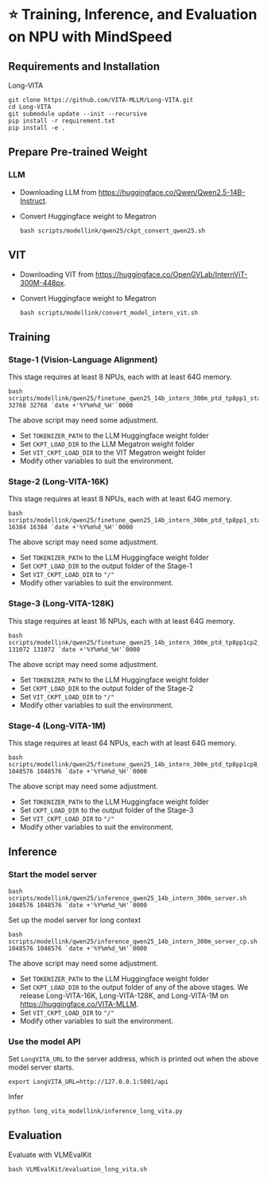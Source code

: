 
# ⭐ Training, Inference, and Evaluation on NPU with MindSpeed
## Requirements and Installation

Long-VITA
```
git clone https://github.com/VITA-MLLM/Long-VITA.git
cd Long-VITA
git submodule update --init --recursive
pip install -r requirement.txt
pip install -e .
```

## Prepare Pre-trained Weight

### LLM
- Downloading LLM from https://huggingface.co/Qwen/Qwen2.5-14B-Instruct.

- Convert Huggingface weight to Megatron
  ```
  bash scripts/modellink/qwen25/ckpt_convert_qwen25.sh
  ```
## VIT
- Downloading VIT from https://huggingface.co/OpenGVLab/InternViT-300M-448px.

- Convert Huggingface weight to Megatron
  ```
  bash scripts/modellink/convert_model_intern_vit.sh
  ```

## Training
### Stage-1 (Vision-Language Alignment)
This stage requires at least 8 NPUs, each with at least 64G memory.

```
bash scripts/modellink/qwen25/finetune_qwen25_14b_intern_300m_ptd_tp8pp1_stage1.sh 32768 32768 `date +'%Y%m%d_%H'`0000
```

The above script may need some adjustment.

- Set `TOKENIZER_PATH` to the LLM Huggingface weight folder
- Set `CKPT_LOAD_DIR` to the LLM Megatron weight folder
- Set `VIT_CKPT_LOAD_DIR` to the VIT Megatron weight folder
- Modify other variables to suit the environment.

### Stage-2 (Long-VITA-16K)
This stage requires at least 8 NPUs, each with at least 64G memory.

```
bash scripts/modellink/qwen25/finetune_qwen25_14b_intern_300m_ptd_tp8pp1_stage2.sh 16384 16384 `date +'%Y%m%d_%H'`0000
```

The above script may need some adjustment.

- Set `TOKENIZER_PATH` to the LLM Huggingface weight folder
- Set `CKPT_LOAD_DIR` to the output folder of the Stage-1
- Set `VIT_CKPT_LOAD_DIR` to `"/"`
- Modify other variables to suit the environment.


### Stage-3 (Long-VITA-128K)
This stage requires at least 16 NPUs, each with at least 64G memory.

```
bash scripts/modellink/qwen25/finetune_qwen25_14b_intern_300m_ptd_tp8pp1cp2_stage3.sh 131072 131072 `date +'%Y%m%d_%H'`0000
```

The above script may need some adjustment.

- Set `TOKENIZER_PATH` to the LLM Huggingface weight folder
- Set `CKPT_LOAD_DIR` to the output folder of the Stage-2
- Set `VIT_CKPT_LOAD_DIR` to `"/"`
- Modify other variables to suit the environment.


### Stage-4 (Long-VITA-1M)
This stage requires at least 64 NPUs, each with at least 64G memory.

```
bash scripts/modellink/qwen25/finetune_qwen25_14b_intern_300m_ptd_tp8pp1cp8_stage4.sh 1048576 1048576 `date +'%Y%m%d_%H'`0000
```

The above script may need some adjustment.

- Set `TOKENIZER_PATH` to the LLM Huggingface weight folder
- Set `CKPT_LOAD_DIR` to the output folder of the Stage-3
- Set `VIT_CKPT_LOAD_DIR` to `"/"`
- Modify other variables to suit the environment.


## Inference
### Start the model server

```
bash scripts/modellink/qwen25/inference_qwen25_14b_intern_300m_server.sh 1048576 1048576 `date +'%Y%m%d_%H'`0000
```

Set up the model server for long context
```
bash scripts/modellink/qwen25/inference_qwen25_14b_intern_300m_server_cp.sh 1048576 1048576 `date +'%Y%m%d_%H'`0000
```
The above script may need some adjustment.

- Set `TOKENIZER_PATH` to the LLM Huggingface weight folder
- Set `CKPT_LOAD_DIR` to the output folder of any of the above stages.
  We release Long-VITA-16K, Long-VITA-128K, and Long-VITA-1M on https://huggingface.co/VITA-MLLM.
- Set `VIT_CKPT_LOAD_DIR` to `"/"`
- Modify other variables to suit the environment.

### Use the model API
Set `LongVITA_URL` to the server address, which is printed out when the above model server starts.
```
export LongVITA_URL=http://127.0.0.1:5001/api
```

Infer
```
python long_vita_modellink/inference_long_vita.py
```

## Evaluation

Evaluate with VLMEvalKit
```
bash VLMEvalKit/evaluation_long_vita.sh
```


